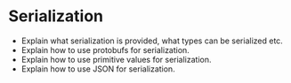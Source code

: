 # Serialization

* Explain what serialization is provided, what types can be serialized etc.
* Explain how to use protobufs for serialization.
* Explain how to use primitive values for serialization.
* Explain how to use JSON for serialization.
